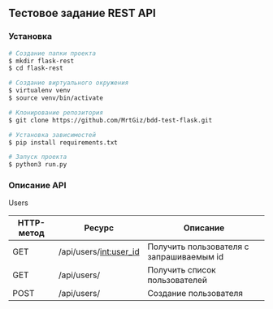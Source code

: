 ## Тестовое задание REST API

### Установка
```sh
# Создание папки проекта
$ mkdir flask-rest
$ cd flask-rest

# Создание виртуального окружения
$ virtualenv venv
$ source venv/bin/activate

# Клонирование репозитория
$ git clone https://github.com/MrtGiz/bdd-test-flask.git

# Установка зависимостей
$ pip install requirements.txt

# Запуск проекта
$ python3 run.py
```


### Описание API

Users

HTTP-метод | Ресурс | Описание |
--- | --- | --- |
GET | /api/users/<int:user_id> | Получить пользователя с запрашиваемым id
GET | /api/users/ | Получить список пользователей |
POST | /api/users/ | Создание пользователя |
